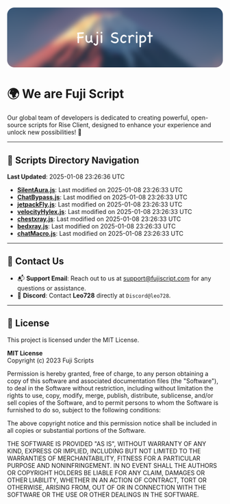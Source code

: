 ![Banner](.github/b.webp)

# 🌍 **We are Fuji Script**

Our global team of developers is dedicated to creating powerful, open-source scripts for Rise Client, designed to enhance your experience and unlock new possibilities! 🌟

---
<!-- SCRIPTS_NAVIGATION_START -->
## 📂 **Scripts Directory Navigation**

**Last Updated**: 2025-01-08 23:26:36 UTC

- **[SilentAura.js](scripts/SilentAura.js)**: Last modified on 2025-01-08 23:26:33 UTC
- **[ChatBypass.js](scripts/ChatBypass.js)**: Last modified on 2025-01-08 23:26:33 UTC
- **[jetpackFly.js](scripts/jetpackFly.js)**: Last modified on 2025-01-08 23:26:33 UTC
- **[velocityHylex.js](scripts/velocityHylex.js)**: Last modified on 2025-01-08 23:26:33 UTC
- **[chestxray.js](scripts/chestxray.js)**: Last modified on 2025-01-08 23:26:33 UTC
- **[bedxray.js](scripts/bedxray.js)**: Last modified on 2025-01-08 23:26:33 UTC
- **[chatMacro.js](scripts/chatMacro.js)**: Last modified on 2025-01-08 23:26:33 UTC

<!-- SCRIPTS_NAVIGATION_END -->

---

## 💬 **Contact Us**  
- 📬 **Support Email**: Reach out to us at [support@fujiscript.com](mailto:support@fujiscript.com) for any questions or assistance.  
- 💬 **Discord**: Contact **Leo728** directly at `Discord@leo728`.

---

## 📜 **License**

This project is licensed under the MIT License.  

**MIT License**  
Copyright (c) 2023 Fuji Scripts  

Permission is hereby granted, free of charge, to any person obtaining a copy of this software and associated documentation files (the "Software"), to deal in the Software without restriction, including without limitation the rights to use, copy, modify, merge, publish, distribute, sublicense, and/or sell copies of the Software, and to permit persons to whom the Software is furnished to do so, subject to the following conditions:  

The above copyright notice and this permission notice shall be included in all copies or substantial portions of the Software.  

THE SOFTWARE IS PROVIDED "AS IS", WITHOUT WARRANTY OF ANY KIND, EXPRESS OR IMPLIED, INCLUDING BUT NOT LIMITED TO THE WARRANTIES OF MERCHANTABILITY, FITNESS FOR A PARTICULAR PURPOSE AND NONINFRINGEMENT. IN NO EVENT SHALL THE AUTHORS OR COPYRIGHT HOLDERS BE LIABLE FOR ANY CLAIM, DAMAGES OR OTHER LIABILITY, WHETHER IN AN ACTION OF CONTRACT, TORT OR OTHERWISE, ARISING FROM, OUT OF OR IN CONNECTION WITH THE SOFTWARE OR THE USE OR OTHER DEALINGS IN THE SOFTWARE.  
